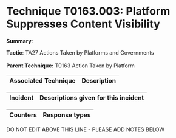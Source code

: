 # Technique T0163.003: Platform Suppresses Content Visibility

**Summary**: 

**Tactic**: TA27 Actions Taken by Platforms and Governments <br><br>**Parent Technique:** T0163 Action Taken by Platform


| Associated Technique | Description |
| --------- | ------------------------- |



| Incident | Descriptions given for this incident |
| -------- | -------------------- |



| Counters | Response types |
| -------- | -------------- |


DO NOT EDIT ABOVE THIS LINE - PLEASE ADD NOTES BELOW